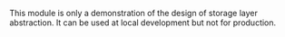 This module is only a demonstration of the design of storage layer abstraction.
It can be used at local development but not for production.